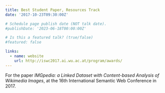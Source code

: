 ```yaml
---
title: Best Student Paper, Resources Track
date: '2017-10-23T09:30:00Z'

# Schedule page publish date (NOT talk date).
#publishDate: '2023-06-18T00:00:00Z'

# Is this a featured talk? (true/false)
#featured: false

links:
  - name: website
    url: http://iswc2017.ai.wu.ac.at/program/awards/
---
```


For the paper *IMGpedia: a Linked Dataset with Content-based Analysis of Wikimedia Images*, at the 16th International Semantic Web Conference in 2017.